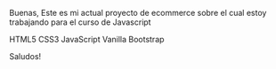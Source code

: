 Buenas,
Este es mi actual proyecto de ecommerce sobre el cual estoy trabajando para el curso de Javascript

HTML5
CSS3
JavaScript Vanilla
Bootstrap

Saludos!
